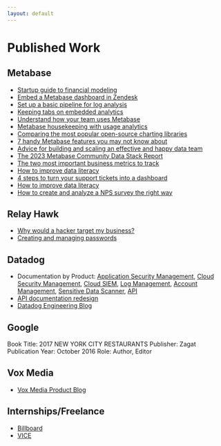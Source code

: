 ```yaml
---
layout: default
---
```


# Published Work

## Metabase
- [Startup guide to financial modeling](https://www.metabase.com/startup-guide/introduction)
- [Embed a Metabase dashboard in Zendesk](https://www.metabase.com/blog/embed-metabase-in-zendesk)
- [Set up a basic pipeline for log analysis](https://www.metabase.com/blog/set-up-a-logging-pipeline-for-analysis)
- [Keeping tabs on embedded analytics](https://www.metabase.com/blog/embedding-usage-analytics)
- [Understand how your team uses Metabase](https://www.metabase.com/blog/how-to-use-metabase-usage-analytics)
- [Metabase housekeeping with usage analytics](https://www.metabase.com/blog/metabase-housekeeping-with-usage-analytics)
- [Comparing the most popular open-source charting libraries](https://www.metabase.com/blog/most-popular-data-visualization-libraries-embedding)
- [7 handy Metabase features you may not know about](https://www.metabase.com/blog/7-handy-features-you-may-not-know-about)
- [Advice for building and scaling an effective and happy data team](https://www.metabase.com/blog/common-mistakes-companies-make-when-building-a-data-team)
- [The 2023 Metabase Community Data Stack Report](https://www.metabase.com/data-stack-report-2023/)
- [The two most important business metrics to track](https://www.metabase.com/blog/develop-a-metrics-store-now)
- [How to improve data literacy](https://www.metabase.com/blog/improving-data-literacy)
- [4 steps to turn your support tickets into a dashboard](https://www.metabase.com/blog/4-steps-to-turn-your-support-tickets-into-an-automated-dashboard)
- [How to improve data literacy](https://www.metabase.com/blog/improving-data-literacy)
- [How to create and analyze a NPS survey the right way](https://www.metabase.com/blog/create-and-analyze-a-nps-survey-the-right-way)

## Relay Hawk
- [Why would a hacker target my business?](https://www.relayhawk.com/blog/why-would-a-hacker-target-my-business)
- [Creating and managing passwords](https://www.relayhawk.com/blog/a-guide-to-creating-and-managing-passwords)

## Datadog
- Documentation by Product: [Application Security Management](https://docs.datadoghq.com/security/application_security/), [Cloud Security Management](https://docs.datadoghq.com/security/cloud_security_management/), [Cloud SIEM](https://docs.datadoghq.com/security/cloud_siem/), [Log Management](https://docs.datadoghq.com/logs/), [Account Management](https://docs.datadoghq.com/account_management/), [Sensitive Data Scanner](https://docs.datadoghq.com/sensitive_data_scanner/?tab=addscanningrulefromthelibraryrules), [API](https://docs.datadoghq.com/api/latest/)
- [API documentation redesign](https://drive.google.com/file/d/1dq54cxUuAH4s2lsMJF_aU3A3VS90wYPd/view)
- [Datadog Engineering Blog](https://www.datadoghq.com/blog/engineering/)

## Google

Book Title: 2017 NEW YORK CITY RESTAURANTS
Publisher: Zagat
Publication Year: October 2016
Role: Author, Editor

## Vox Media
- [Vox Media Product Blog](https://product.voxmedia.com/2018/8/2/17644210/annual-vax-event-kicks-off-in-baltimore)

## Internships/Freelance
- [Billboard](https://www.billboard.com/author/sarina-bloodgood/)
- [VICE](https://www.vice.com/en/contributor/sarina-bloodgood)

